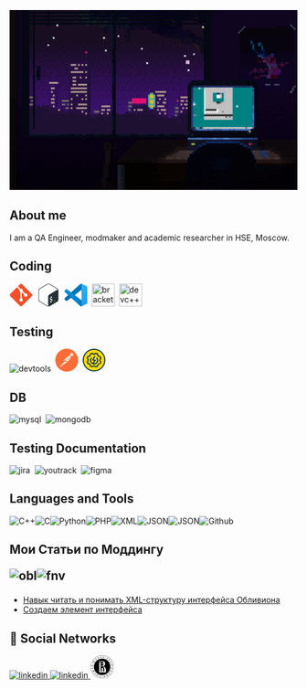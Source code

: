 <!-- ## Hi there 👋 -->

<!--
**ArtemShikov/ArtemShikov** is a ✨ _special_ ✨ repository because its `README.md` (this file) appears on your GitHub profile.

Here are some ideas to get you started:

- 🔭 I’m currently working on ...
- 🌱 I’m currently learning ...
- 👯 I’m looking to collaborate on ...
- 🤔 I’m looking for help with ...
- 💬 Ask me about ...
- 📫 How to reach me: ...
- 😄 Pronouns: ...
- ⚡ Fun fact: ...[![Header](https://github.com/ArtemShikov/ArtemShikov/blob/main/assets/igor-freitas-mesa.gif)] <!--(path to my channel)>

-->

![Header](https://github.com/ArtemShikov/ArtemShikov/blob/main/assets/igor-freitas-mesa.gif)


## About me
I am a QA Engineer, modmaker and academic researcher in HSE, Moscow.

## Coding

<div>
<img src="https://github.com/ArtemShikov/ArtemShikov/blob/main/assets/GIt.svg" title="git" width="40" height="40"/>&nbsp
<img src="https://github.com/ArtemShikov/ArtemShikov/blob/main/assets/Bash.png" title="bash" width="40" height="40"/>&nbsp
<img src="https://github.com/ArtemShikov/ArtemShikov/blob/main/assets/vscode.svg" title="vscode" width="40" height="40"/>&nbsp
<img src="https://upload.wikimedia.org/wikipedia/commons/thumb/4/4c/Brackets_Icon.svg/1200px-Brackets_Icon.svg.png" title="brackets" width="40" height="40"/>&nbsp
<img src="https://store-images.s-microsoft.com/image/apps.8200.14525614036320964.388ccdd1-65a9-4bfc-81ce-c614493bcc79.5dfc4719-b603-45a1-a73e-bf55d9d25077" title="devc++" width="40" height="40"/>&nbsp

</div>

## Testing

<div>
  <img src="https://d33wubrfki0l68.cloudfront.net/38b5c953a4667366685d55db55d057c86db1fc54/a0fdc/static/acae6b24d940347661ca901ea07f47c1/chrome-dev-logo-icon.png" title="devtools" alt="devtools" width="40" height="40"/>&nbsp
  <img src="https://github.com/ArtemShikov/ArtemShikov/blob/main/assets/Postman.png" title="postman" alt="postman" width="40" height="40"/>&nbsp
  <img src="https://github.com/ArtemShikov/ArtemShikov/blob/main/assets/SOAP.svg" title="soapui" alt="soapui" width="40" height="40"/>&nbsp

</div>

## DB 

<div>
  <img src="https://cdn.jsdelivr.net/gh/devicons/devicon/icons/mysql/mysql-original.svg" title="mysql" alt="mysql" width="40" height="40"/>&nbsp
  <img src="https://cdn.jsdelivr.net/gh/devicons/devicon/icons/mongodb/mongodb-original.svg" title="mongodb" alt="mongodb" width="40" height="40"/>&nbsp
</div>

## Testing Documentation
<div>
  <img src="https://cdn.jsdelivr.net/gh/devicons/devicon/icons/jira/jira-original.svg" title="jira" alt="jira" width="40" height="40"/>&nbsp
  <img src="https://upload.wikimedia.org/wikipedia/commons/thumb/8/8d/YouTrack_Icon.svg/1024px-YouTrack_Icon.svg.png?20200803082248" title="youtrack" alt="youtrack" width="40" height="40"/>&nbsp
  <img src="https://cdn.jsdelivr.net/gh/devicons/devicon/icons/figma/figma-original.svg" title="figma" alt="figma" width="40" height="40"/>&nbsp
</div>

## Languages and Tools
![C++](https://img.shields.io/badge/C++-2c0f4e?style=for-the-badge&logo=c%2B%2B)![C](https://img.shields.io/badge/C-2c0f4e?style=for-the-badge&logo=C)![Python](https://img.shields.io/badge/Python-2c0f4e?style=for-the-badge&logo=Python)![PHP](https://img.shields.io/badge/PHP-2c0f4e?style=for-the-badge&logo=php)![XML](https://img.shields.io/badge/XML-2c0f4e?style=for-the-badge&logo=XML)![JSON](https://img.shields.io/badge/JSON-2c0f4e?style=for-the-badge&logo=JSON)![JSON](https://img.shields.io/badge/Gitlab-2c0f4e?style=for-the-badge&logo=Gitlab)![Github](https://img.shields.io/badge/Github-2c0f4e?style=for-the-badge&logo=Github)


 ## Мои Статьи по Моддингу <p><img src="https://cdn2.steamgriddb.com/icon_thumb/ccf4769973f7658ac976a063527c4292.png" width="40" height="40" alt="obl" /><img src="https://raw.githubusercontent.com/ArtemShikov/ArtemShikov/refs/heads/main/assets/3xhumed-Mega-Games-Pack-23-Fallout-3-new-2.ico" width="40" height="40" alt="fnv"/>
 - [Навык читать и понимать XML-структуру интерфейса Обливиона](https://tesall.club/tutorials/the-elder-scrolls-modding/modostroenie-oblivion/1609-navik-chitat-i-ponimat-xml-strukturu-interfeisa-obliviona)
 - [Создаем элемент интерфейса](https://tesall.club/tutorials/mir-fallout/modostroenie-fallout/1610-sozdaem-element-interfeisa)
  
## 🤝 Social Networks
 <div id="badges">
    <a href="https://next.nexusmods.com/profile/ArtemSHikoff/mods" target="_blank">
      <img src="https://upload.wikimedia.org/wikipedia/tr/c/c2/NexusMods.png" width="40" height="40" alt="linkedin" />
    </a>
    <a href="https://orcid.org/0000-0002-3027-8826" target="_blank">
      <img src="https://library.pitt.edu/sites/default/files/images/medialibrary/orcid.png" width="40" height="40" alt="linkedin" />
    </a>
<a href="https://www.hse.ru/org/persons/208534475/#sci" target="_blank">
      <img src=" https://github.com/ArtemShikov/ArtemShikov/blob/main/assets/hse.png" width="40" height="40" alt="hse" />
    </a>
         </div>

 
<!-- [![HSE](https://github.com/ArtemShikov/ArtemShikov/blob/main/assets/hse.png)](https://www.hse.ru/org/persons/208534475/#sci) -->
<!-- ## Follow Me -->
  <!-- <a href=" " target="_blank">
      <img src="https://cdn-icons-png.flaticon.com/512/2111/2111646.png" width="40" height="40" alt="telegram" />
    </a> -->